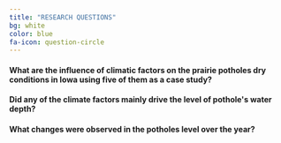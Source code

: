 ```yaml
---
title: "RESEARCH QUESTIONS"
bg: white
color: blue
fa-icon: question-circle
---
```

#### What are the influence of climatic factors on the prairie potholes dry conditions in Iowa using five of them as a case study?

#### Did any of the climate factors mainly drive the level of pothole's water depth?

#### What changes were observed in the potholes level over the year?



